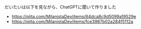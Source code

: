 だいたいは以下を見ながら、ChatGPTに聞いて作りました
- https://qiita.com/MilanistaDev/items/64dca8c9d5099a19529e
- https://qiita.com/MilanistaDev/items/fce3987b02a284f5112a
